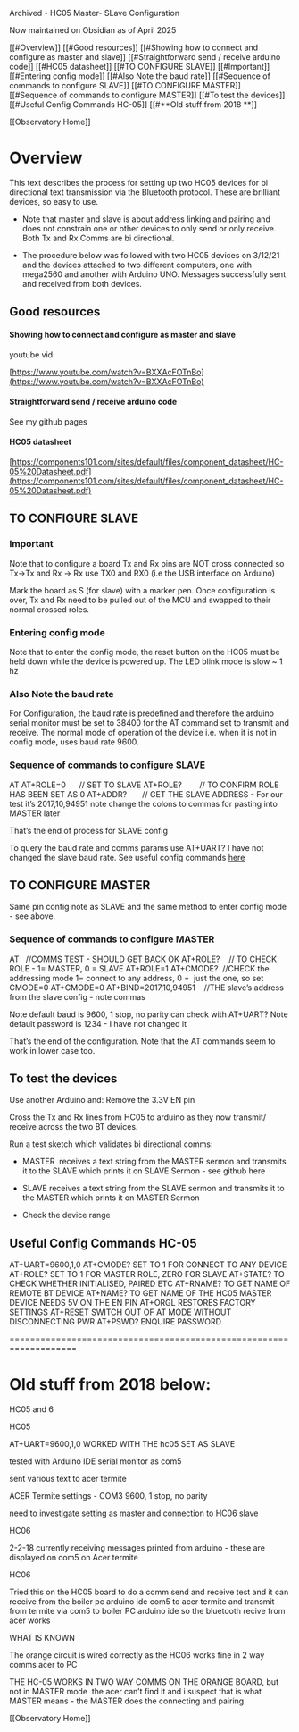 Archived - HC05 Master- SLave Configuration

Now maintained on Obsidian as of April 2025


[[#Overview]]
[[#Good resources]]
[[#Showing how to connect and configure as master and slave]]
[[#Straightforward send / receive arduino code]]
[[#HC05 datasheet]]
[[#TO CONFIGURE SLAVE]]
[[#Important]]
[[#Entering config mode]]
[[#Also Note the baud rate]]
[[#Sequence of commands to configure SLAVE]]
[[#TO CONFIGURE MASTER]]
[[#Sequence of commands to configure MASTER]]
[[#To test the devices]]
[[#Useful Config Commands HC-05]]
[[#**Old stuff from 2018 **]]

[[Observatory Home]]
# Overview

This text describes the process for setting up two HC05 devices for bi directional text transmission via the Bluetooth protocol. These are brilliant devices, so easy to use. 
- Note that master and slave is about address linking and pairing and does not constrain one or other devices to only send or only receive. Both Tx and Rx Comms are bi directional. 

- The procedure below was followed with two HC05 devices on 3/12/21 and the devices attached to two different computers, one with mega2560 and another with Arduino UNO. Messages successfully sent and received from both devices.

## Good resources

#### Showing how to connect and configure as master and slave

youtube vid:

[https://www.youtube.com/watch?v=BXXAcFOTnBo](https://www.youtube.com/watch?v=BXXAcFOTnBo)

#### Straightforward send / receive arduino code

See my github pages

#### HC05 datasheet

[https://components101.com/sites/default/files/component_datasheet/HC-05%20Datasheet.pdf](https://components101.com/sites/default/files/component_datasheet/HC-05%20Datasheet.pdf)

## TO CONFIGURE SLAVE

### Important

Note that to configure a board Tx and Rx pins are NOT cross connected so Tx->Tx and Rx -> Rx use TX0 and RX0 (i.e the USB interface on Arduino)

Mark the board as S (for slave) with a marker pen. Once configuration is over, Tx and Rx need to be pulled out of the MCU and swapped to their normal crossed roles.

### Entering config mode

Note that to enter the config mode, the reset button on the HC05 must be held down while the device is powered up. The LED blink mode is slow ~ 1 hz

### Also Note the baud rate

For Configuration, the baud rate is predefined and therefore the arduino serial monitor must be set to 38400 for the AT command set to transmit and receive. The normal mode of operation of the device i.e. when it is not in config mode, uses baud rate 9600.
### Sequence of commands to configure SLAVE

AT
AT+ROLE=0      // SET TO SLAVE
AT+ROLE?        // TO CONFIRM ROLE HAS BEEN SET AS 0
AT+ADDR?       // GET THE SLAVE ADDRESS - For our test it’s 2017,10,94951 note change the colons to commas for pasting into MASTER later

That’s the end of process for SLAVE config

To query the baud rate and comms params use AT+UART?
I have not changed the slave baud rate.
See useful config commands [here](https://docs.google.com/document/d/1PcaVwZz6y6u536EqB1_0mtG2qM2KPeTKPuQKpwwnAH0/edit#heading=h.yxggq4lgtrl8)

## TO CONFIGURE MASTER

Same pin config note as SLAVE and the same method to enter config mode - see above.
### Sequence of commands to configure MASTER

AT   //COMMS TEST - SHOULD GET BACK OK
AT+ROLE?    // TO CHECK ROLE - 1= MASTER, 0 = SLAVE
AT+ROLE=1
AT+CMODE?  //CHECK the addressing mode 1= connect to any address, 0 =  just the one, so set CMODE=0
AT+CMODE=0
AT+BIND=2017,10,94951    //THE slave’s address from the slave config - note commas

Note default baud is 9600, 1 stop, no parity can check with AT+UART?
Note default password is 1234 - I have not changed it

That’s the end of the configuration. Note that the AT commands seem to work in lower case too.

## To test the devices

Use another Arduino and:
Remove the 3.3V EN pin

Cross the Tx and Rx lines from HC05 to arduino as they now transmit/ receive across the two BT devices.

Run a test sketch which validates bi directional comms:

- MASTER  receives a text string from the MASTER sermon and transmits it to the SLAVE which prints it on SLAVE Sermon - see github here
    
- SLAVE receives a text string from the SLAVE sermon and transmits it to the MASTER which prints it on MASTER Sermon
- Check the device range
## Useful Config Commands HC-05

AT+UART=9600,1,0
AT+CMODE? SET TO 1 FOR CONNECT TO ANY DEVICE
AT+ROLE? SET TO 1 FOR MASTER ROLE, ZERO FOR SLAVE
AT+STATE? TO CHECK WHETHER INITIALISED, PAIRED ETC
AT+RNAME? TO GET NAME OF REMOTE BT DEVICE
AT+NAME? TO GET NAME OF THE HC05 MASTER DEVICE NEEDS 5V
ON THE EN PIN
AT+ORGL RESTORES FACTORY SETTINGS
AT+RESET SWITCH OUT OF AT MODE WITHOUT DISCONNECTING PWR
AT+PSWD? ENQUIRE PASSWORD 

===================================================================  
  
# **Old stuff from 2018 below:**

HC05 and 6

HC05

AT+UART=9600,1,0 WORKED WITH THE hc05 SET AS SLAVE

tested with Arduino IDE serial monitor as com5

sent various text to acer termite

ACER Termite settings - COM3 9600, 1 stop, no parity

need to investigate setting as master and connection to HC06 slave

HC06

2-2-18 currently receiving messages printed from arduino - these are displayed on com5 on Acer termite

HC06

Tried this on the HC05 board to do a comm send and receive test and it can receive from the boiler pc arduino ide com5 to acer termite and transmit from termite via com5 to boiler PC arduino ide so the bluetooth recive from acer works

WHAT IS KNOWN

The orange circuit is wired correctly as the HC06 works fine in 2 way comms acer to PC

THE HC-05 WORKS IN TWO WAY COMMS ON THE ORANGE BOARD, but not in MASTER mode  the acer can’t find it and i suspect that is what MASTER means - the MASTER does the connecting and pairing


[[Observatory Home]]

